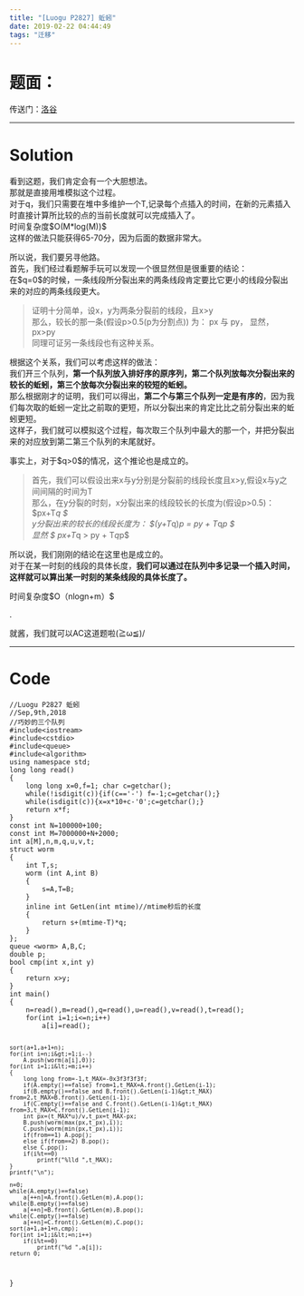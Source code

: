 ```yaml
---
title: "[Luogu P2827] 蚯蚓"
date: 2019-02-22 04:44:49
tags: "迁移"
---
```

<h1>题面：</h1>
<p>传送门：<a href="https://www.luogu.org/problemnew/show/P2827" target="_blank"  rel="nofollow" >洛谷</a></p>
<hr />
<h1>Solution</h1>
<p>看到这题，我们肯定会有一个大胆想法。<br />
那就是直接用堆模拟这个过程。<br />
对于q，我们只需要在堆中多维护一个T,记录每个点插入的时间，在新的元素插入时直接计算所比较的点的当前长度就可以完成插入了。<br />
时间复杂度$O(M*log(M))$<br />
这样的做法只能获得65-70分，因为后面的数据非常大。</p>
<p>所以说，我们要另寻他路。<br />
首先，我们经过看题解手玩可以发现一个很显然但是很重要的结论：<br />
在$q=0$的时候，一条线段所分裂出来的两条线段肯定要比它更小的线段分裂出来的对应的两条线段更大。</p>
<blockquote><p>
  证明十分简单，设x，y为两条分裂前的线段，且x>y<br />
  那么，较长的那一条(假设p>0.5(p为分割点)) 为： px 与 py， 显然，px>py<br />
  同理可证另一条线段也有这种关系。
</p></blockquote>
<p>根据这个关系，我们可以考虑这样的做法：<br />
我们开三个队列，<strong>第一个队列放入排好序的原序列，第二个队列放每次分裂出来的较长的蚯蚓，第三个放每次分裂出来的较短的蚯蚓。</strong><br />
那么根据刚才的证明，我们可以得出，<strong>第二个与第三个队列一定是有序的</strong>，因为我们每次取的蚯蚓一定比之前取的更短，所以分裂出来的肯定比比之前分裂出来的蚯蚓更短。<br />
这样子，我们就可以模拟这个过程，每次取三个队列中最大的那一个，并把分裂出来的对应放到第二第三个队列的末尾就好。</p>
<p>事实上，对于$q>0$的情况，这个推论也是成立的。</p>
<blockquote><p>
  首先，我们可以假设出来x与y分别是分裂前的线段长度且x>y,假设x与y之间间隔的时间为T<br />
  那么，在y分裂的时刻，x分裂出来的线段较长的长度为(假设p>0.5)：<br />
  $px+T<em>q $<br />
  y分裂出来的较长的线段长度为： $(y+T</em>q)<em>p = py + T</em>q<em>p $<br />
  显然 $ px+T</em>q > py + T<em>q</em>p$
</p></blockquote>
<p>所以说，我们刚刚的结论在这里也是成立的。<br />
对于在某一时刻的线段的具体长度，<strong>我们可以通过在队列中多记录一个插入时间，这样就可以算出某一时刻的某条线段的具体长度了。</strong></p>
<p>时间复杂度$O（nlogn+m）$</p>
<p>.</p>
<p>就酱，我们就可以AC这道题啦(≧ω≦)/</p>
<hr />
<h1>Code</h1>
<pre><code class="language-cpp ">//Luogu P2827 蚯蚓
//Sep,9th,2018
//巧妙的三个队列
#include&lt;iostream&gt;
#include&lt;cstdio&gt;
#include&lt;queue&gt;
#include&lt;algorithm&gt;
using namespace std;
long long read()
{
    long long x=0,f=1; char c=getchar();
    while(!isdigit(c)){if(c=='-') f=-1;c=getchar();}
    while(isdigit(c)){x=x*10+c-'0';c=getchar();}
    return x*f;
}
const int N=100000+100;
const int M=7000000+N+2000;
int a[M],n,m,q,u,v,t;
struct worm
{
    int T,s;
    worm (int A,int B)
    {
        s=A,T=B;
    }
    inline int GetLen(int mtime)//mtime秒后的长度
    {
        return s+(mtime-T)*q;
    }
};
queue &lt;worm&gt; A,B,C;
double p;
bool cmp(int x,int y)
{
    return x&gt;y;
}
int main()
{
    n=read(),m=read(),q=read(),u=read(),v=read(),t=read();
    for(int i=1;i&lt;=n;i++)
        a[i]=read();

    sort(a+1,a+1+n);
    for(int i=n;i&gt;=1;i--)
        A.push(worm(a[i],0));
    for(int i=1;i&lt;=m;i++)
    {
        long long from=-1,t_MAX=-0x3f3f3f3f;
        if(A.empty()==false) from=1,t_MAX=A.front().GetLen(i-1);
        if(B.empty()==false and B.front().GetLen(i-1)&gt;t_MAX) from=2,t_MAX=B.front().GetLen(i-1);
        if(C.empty()==false and C.front().GetLen(i-1)&gt;t_MAX) from=3,t_MAX=C.front().GetLen(i-1);
        int px=(t_MAX*u)/v,t_px=t_MAX-px;
        B.push(worm(max(px,t_px),i));
        C.push(worm(min(px,t_px),i));
        if(from==1) A.pop();
        else if(from==2) B.pop();
        else C.pop();
        if(i%t==0)
            printf("%lld ",t_MAX);
    }
    printf("\n");

    n=0;
    while(A.empty()==false)
        a[++n]=A.front().GetLen(m),A.pop();
    while(B.empty()==false)
        a[++n]=B.front().GetLen(m),B.pop();
    while(C.empty()==false)
        a[++n]=C.front().GetLen(m),C.pop();
    sort(a+1,a+1+n,cmp);
    for(int i=1;i&lt;=n;i++)
        if(i%t==0)
            printf("%d ",a[i]);
    return 0;
}
</code></pre>
